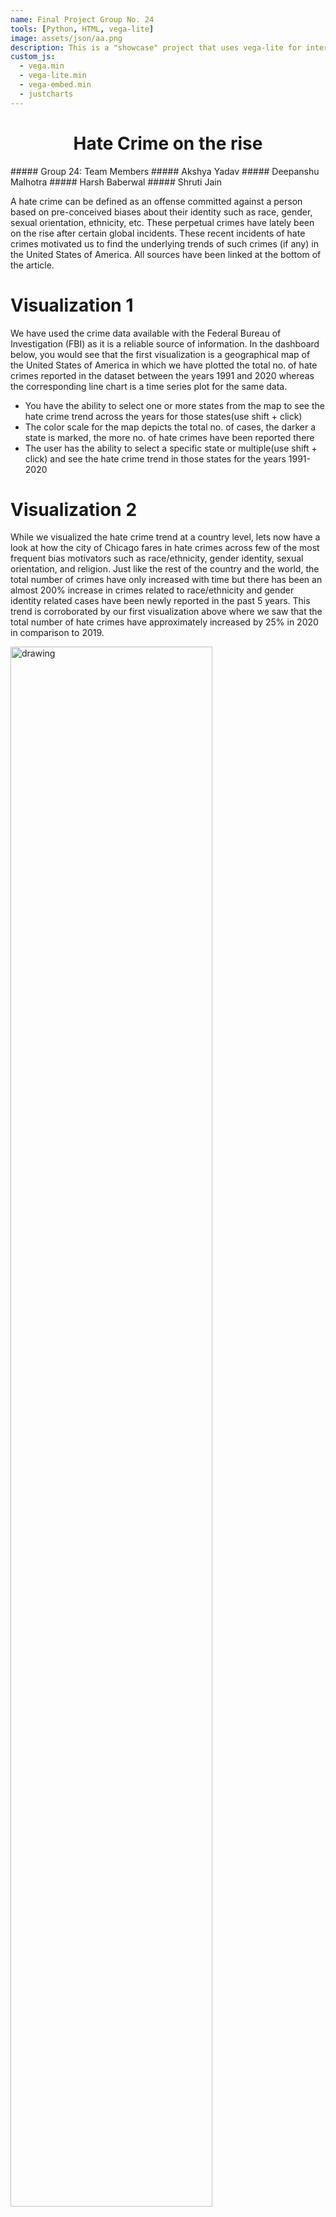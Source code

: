 ```yaml
---
name: Final Project Group No. 24
tools: [Python, HTML, vega-lite]
image: assets/json/aa.png
description: This is a "showcase" project that uses vega-lite for interactive viz!
custom_js:
  - vega.min
  - vega-lite.min
  - vega-embed.min
  - justcharts
---
```



<h1 align="center">
 Hate Crime on the rise
</h1>
##### Group 24: Team Members
##### Akshya Yadav
##### Deepanshu Malhotra
##### Harsh Baberwal
##### Shruti Jain
<br> 

A hate crime can be defined as an offense committed against a person based on pre-conceived biases about their identity such as race, gender, sexual orientation, ethnicity, etc. These perpetual crimes have lately been on the rise after certain global incidents. These recent incidents of hate crimes motivated us to find the underlying trends of such crimes (if any) in the United States of America. 
All sources have been linked at the bottom of the article.


# Visualization 1
We have used the crime data available with the Federal Bureau of Investigation (FBI) as it is a reliable source of information.
In the dashboard below, you would see that the first visualization is a geographical map of the United States of America in which we have plotted the total no. of hate crimes reported in the dataset between the years 1991 and 2020 whereas the corresponding line chart is a time series plot for the same data. 
* You have the ability to select one or more states from the map to see the hate crime trend across the years for those states(use shift + click)
* The color scale for the map depicts the total no. of cases, the darker a state is marked, the more no. of hate crimes have been reported there
* The user has the ability to select a specific state or multiple(use shift + click) and see the hate crime trend in those states for the years 1991-2020

<vegachart schema-url="{{ site.baseurl }}/assets/json/Viz1.json" style="width: 100%"></vegachart>

# Visualization 2

While we visualized the hate crime trend at a country level, lets now have a look at how the city of Chicago fares in hate crimes across few of the most frequent bias motivators such as race/ethnicity, gender identity, sexual orientation, and religion. Just like the rest of the country and the world, the total number of crimes have only increased with time but there has been an almost 200% increase in crimes related to race/ethnicity and gender identity related cases have been newly reported in the past 5 years. This trend is corroborated by our first visualization above where we saw that the total number of hate crimes have approximately increased by 25% in 2020 in comparison to 2019.

<img src="{{ site.baseurl }}/assets/json/v33.png" alt="drawing" width="80%"/>

# Visualization 3

We attempted to have a look on the hate crime data of another country to create comparison and extract inferences. Here, we have focused on England and Wales as these are the two countries with maximum number of hate crimes reported within United Kingdom. In the visualization we can see total number of hate crimes in past eleven years across different categories. Hate crimes committed against a person due to their race and sexual orientation are two topmost reported category of hate crime. In 2021, the total of 67% and 16% hate crimes were reported against race and sexual orientation respectively.

<img src="{{ site.baseurl }}/assets/json/v22.png" alt="drawing" width="80%"/>

# Conclusion

As we have seen above, irrespective of the hate crime data at a city, country or global level, it has been on a constant rise across and the onus is on us as citizens to be more aware of our surroundings and be responsible. We have to be more conscious about our own biases instilled within us by the society at large.

### References
 [[1] https://www.statista.com/statistics/284160/hate-crimes-in-england-and-wales-by-motivating-factor/](https://www.statista.com/statistics/284160/hate-crimes-in-england-and-wales-by-motivating-factor/)<br> 
[[2] https://home.chicagopolice.org/statistics-data/data-dashboards/hate-crime-dashboard/](https://home.chicagopolice.org/statistics-data/data-dashboards/hate-crime-dashboard/) <br>
## Search The Data & Methods


<!-- these are written in a combo of html and liquid --> 
 
<div class="left">
{% include elements/button.html link="https://crime-data-explorer.fr.cloud.gov/pages/downloads" text="The Data" %}
</div>

<div class="right">
{% include elements/button.html link="https://github.com/deepanshu96/fp3/blob/main/group_24_final_project_part_3.ipynb" text="The Analysis" %}
</div>

